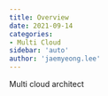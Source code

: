 ```yaml
---
title: Overview
date: 2021-09-14
categories: 
- Multi Cloud
sidebar: 'auto'
author: 'jaemyeong.lee'
---
```


Multi cloud architect

<Comment />
